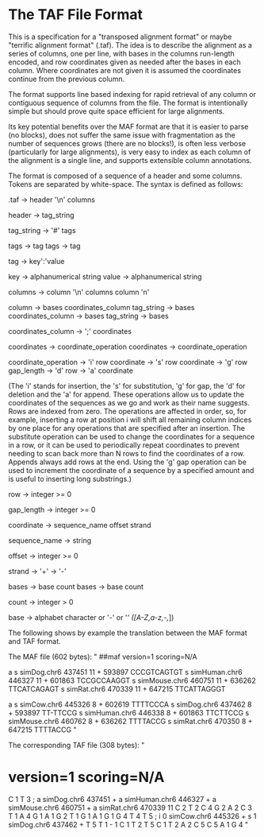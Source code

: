 # The TAF File Format

This is a specification for a "transposed alignment format" or maybe "terrific alignment format" (.taf). The idea 
is to describe the alignment as a series of columns, one per line, with bases in the
columns run-length encoded, and row coordinates given as needed after the bases in each column.
Where coordinates are not given it is assumed the coordinates continue from the previous column.

The format supports line based indexing for rapid retrieval of any column or contiguous sequence of columns from 
the file. The format is intentionally simple but should prove quite space efficient for large alignments. 

Its key potential benefits over the MAF format are that it is easier to parse (no blocks), does not suffer the same
issue with fragmentation as the number of sequences grows (there are no blocks!), is often less verbose (particularly 
for large alignments), is very easy to index as each column of the alignment is a single line, and supports 
extensible column annotations.

The format is composed of a sequence of a header and some columns. 
Tokens are separated by white-space. The syntax is defined as follows:

.taf -> header '\n' columns

header -> tag_string

tag_string -> '#' tags

tags -> tag tags
     -> tag

tag -> key':'value

key -> alphanumerical string
value -> alphanumerical string

columns -> column '\n' columns
           column 'n'

column -> bases coordinates_column tag_string 
       -> bases coordinates_column
       -> bases tag_string
       -> bases

coordinates_column -> ';' coordinates

coordinates -> coordinate_operation coordinates 
            -> coordinate_operation

coordinate_operation -> 'i' row coordinate
                     -> 's' row coordinate
                     -> 'g' row gap_length
                     -> 'd' row 
                     -> 'a' coordinate

(The 'i' stands for insertion, the 's' for substitution, 'g' for gap, the 'd' for deletion and the 'a' for append. These operations
allow us to update the coordinates of the sequences as we go and work as their name suggests. Rows are indexed from zero. 
The operations are affected in order, so, for example, inserting a row at position i will shift all remaining column indices by one place
for any operations that are specified after an insertion.
The substitute operation can be used to change the coordinates for a sequence in a row, or it can be used to periodically repeat
coordinates to prevent needing to scan back more than N rows to find the coordinates of a row.
Appends always add rows at the end.
Using the 'g' gap operation can be used to increment the coordinate of a sequence by a specified amount and is useful to inserting
long substrings.)

row -> integer >= 0

gap_length -> integer >= 0

coordinate -> sequence_name offset strand

sequence_name -> string

offset -> integer >= 0

strand -> '+'
       -> '-'

bases -> base count bases
      -> base count

count -> integer > 0

base -> alphabet character or '-' or '*' ([A-Z,a-z,-,*])

The following shows by example the translation between the MAF format and TAF format.

The MAF file (602 bytes):
"
##maf version=1 scoring=N/A

a
s       simDog.chr6     437451  11      +       593897  CCCGTCAGTGT
s       simHuman.chr6   446327  11      +       601863  TCCGCCAAGGT
s       simMouse.chr6   460751  11      +       636262  TTCATCAGAGT
s       simRat.chr6     470339  11      +       647215  TTCATTAGGGT

a
s       simCow.chr6     445326  8       +       602619  TTTTCCCA
s       simDog.chr6     437462  8       +       593897  TT-TTCCG
s       simHuman.chr6   446338  8       +       601863  TTCTTCCG
s       simMouse.chr6   460762  8       +       636262  TTTTACCG
s       simRat.chr6     470350  8       +       647215  TTTTACCG
"

The corresponding TAF file (308 bytes):
"
# version=1 scoring=N/A
C 1 T 3 ; a simDog.chr6 437451 + a simHuman.chr6 446327 + a simMouse.chr6 460751 + a simRat.chr6 470339 11
C 2 T 2
C 4
G 2 A 2
C 3 T 1
A 4
G 1 A 1 G 2
T 1 G 1 A 1 G 1
G 4
T 4
T 5 ; i 0 simCow.chr6 445326 + s 1 simDog.chr6 437462 + 
T 5
T 1 - 1 C 1 T 2
T 5
C 1 T 2 A 2
C 5
C 5
A 1 G 4
"

